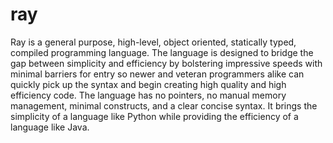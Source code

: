 # ray
Ray is a general purpose, high-level, object oriented, statically typed, compiled programming language. The language is designed to bridge the gap between simplicity and efficiency by bolstering impressive speeds with minimal barriers for entry so newer and veteran programmers alike can quickly pick up the syntax and begin creating high quality and high efficiency code. The language has no pointers, no manual memory management, minimal constructs, and a clear concise syntax. It brings the simplicity of a language like Python while providing the efficiency of a language like Java.
